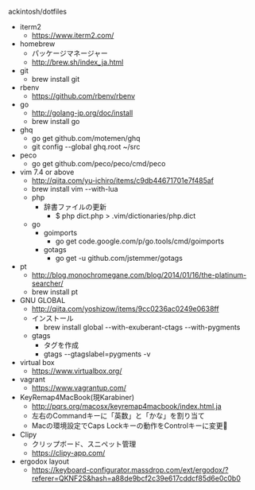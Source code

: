 ackintosh/dotfiles

* iterm2
	* https://www.iterm2.com/
* homebrew
	* パッケージマネージャー
	* http://brew.sh/index_ja.html
* git
	* brew install git
* rbenv
	* https://github.com/rbenv/rbenv
* go
	* http://golang-jp.org/doc/install
	* brew install go
* ghq
	* go get github.com/motemen/ghq
	* git config --global ghq.root ~/src
* peco
	* go get github.com/peco/peco/cmd/peco
* vim 7.4 or above
	* http://qiita.com/yu-ichiro/items/c9db44671701e7f485af
	* brew install vim --with-lua
	* php
		* 辞書ファイルの更新
			* $ php dict.php > .vim/dictionaries/php.dict
	* go
		* goimports
			* go get code.google.com/p/go.tools/cmd/goimports
		* gotags
			* go get -u github.com/jstemmer/gotags
* pt
	* http://blog.monochromegane.com/blog/2014/01/16/the-platinum-searcher/
	* brew install pt
* GNU GLOBAL
	* http://qiita.com/yoshizow/items/9cc0236ac0249e0638ff
	* インストール
		* brew install global --with-exuberant-ctags --with-pygments
	* gtags
		* タグを作成
		* gtags --gtagslabel=pygments -v
* virtual box
	* https://www.virtualbox.org/
* vagrant
	* https://www.vagrantup.com/
* KeyRemap4MacBook(現Karabiner)
	* http://pqrs.org/macosx/keyremap4macbook/index.html.ja
	* 左右のCommandキーに「英数」と「かな」を割り当て
	* Macの環境設定でCaps Lockキーの動作をControlキーに変更
* Clipy
	* クリップボード、スニペット管理
	* https://clipy-app.com/
* ergodox layout
	* https://keyboard-configurator.massdrop.com/ext/ergodox/?referer=QKNF2S&hash=a88de9bcf2c39e617cddcf85d6e0c0b0

